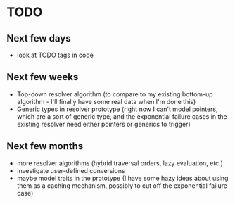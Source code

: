 # TODO #

## Next few days ##
* look at TODO tags in code

## Next few weeks ##
* Top-down resolver algorithm (to compare to my existing bottom-up algorithm - I'll finally have some real data when I'm done this)
* Generic types in resolver prototype (right now I can't model pointers, which are a sort of generic type, and the exponential failure cases in the existing resolver need either pointers or generics to trigger)

## Next few months ##
* more resolver algorithms (hybrid traversal orders, lazy evaluation, etc.)
* investigate user-defined conversions
* maybe model traits in the prototype (I have some hazy ideas about using them as a caching mechanism, possibly to cut off the exponential failure case)
